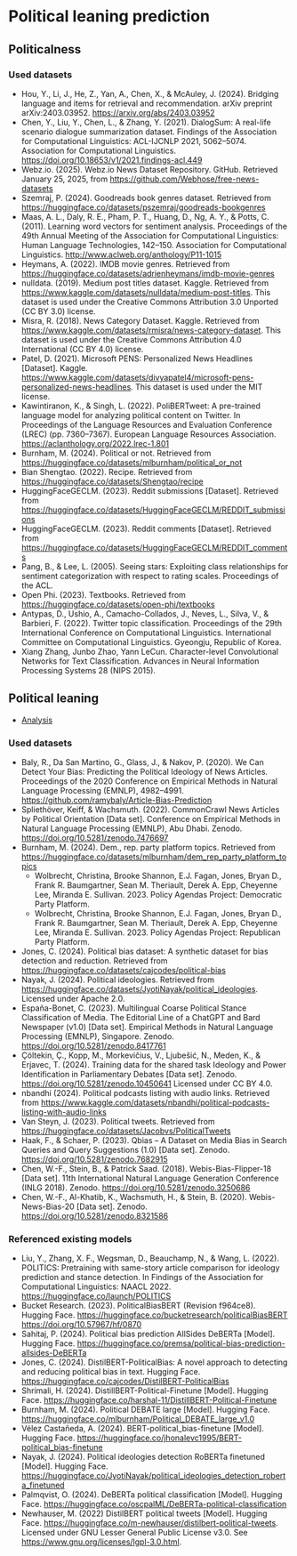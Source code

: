 # Political leaning prediction

## Politicalness

### Used datasets

- Hou, Y., Li, J., He, Z., Yan, A., Chen, X., & McAuley, J. (2024). Bridging language and items for retrieval and
  recommendation. arXiv preprint arXiv:2403.03952. <https://arxiv.org/abs/2403.03952>
- Chen, Y., Liu, Y., Chen, L., & Zhang, Y. (2021). DialogSum: A real-life scenario dialogue summarization dataset.
  Findings of the Association for Computational Linguistics: ACL-IJCNLP 2021, 5062–5074. Association for Computational
  Linguistics. <https://doi.org/10.18653/v1/2021.findings-acl.449>
- Webz.io. (2025). Webz.io News Dataset Repository. GitHub. Retrieved January 25, 2025,
  from <https://github.com/Webhose/free-news-datasets>
- Szemraj, P. (2024). Goodreads book genres dataset. Retrieved
  from <https://huggingface.co/datasets/pszemraj/goodreads-bookgenres>
- Maas, A. L., Daly, R. E., Pham, P. T., Huang, D., Ng, A. Y., & Potts, C. (2011). Learning word vectors for sentiment
  analysis. Proceedings of the 49th Annual Meeting of the Association for Computational Linguistics: Human Language
  Technologies, 142–150. Association for Computational Linguistics. <http://www.aclweb.org/anthology/P11-1015>
- Heymans, A. (2022). IMDB movie genres. Retrieved
  from <https://huggingface.co/datasets/adrienheymans/imdb-movie-genres>
- nulldata. (2019). Medium post titles dataset. Kaggle. Retrieved
  from <https://www.kaggle.com/datasets/nulldata/medium-post-titles>. This dataset is used under the Creative Commons
  Attribution 3.0 Unported (CC BY 3.0) license.
- Misra, R. (2018). News Category Dataset. Kaggle. Retrieved
  from <https://www.kaggle.com/datasets/rmisra/news-category-dataset>. This dataset is used under the Creative Commons
  Attribution 4.0 International (CC BY 4.0) license.
- Patel, D. (2021). Microsoft PENS: Personalized News Headlines [Dataset].
  Kaggle. <https://www.kaggle.com/datasets/divyapatel4/microsoft-pens-personalized-news-headlines>. This dataset is used
  under the MIT license.
- Kawintiranon, K., & Singh, L. (2022). PoliBERTweet: A pre-trained language model for analyzing political content on
  Twitter. In Proceedings of the Language Resources and Evaluation Conference (LREC) (pp. 7360–7367). European Language
  Resources Association. <https://aclanthology.org/2022.lrec-1.801>
- Burnham, M. (2024). Political or not. Retrieved from <https://huggingface.co/datasets/mlburnham/political_or_not>
- Bian Shengtao. (2022). Recipe. Retrieved from <https://huggingface.co/datasets/Shengtao/recipe>
- HuggingFaceGECLM. (2023). Reddit submissions [Dataset]. Retrieved
  from <https://huggingface.co/datasets/HuggingFaceGECLM/REDDIT_submissions>
- HuggingFaceGECLM. (2023). Reddit comments [Dataset]. Retrieved
  from <https://huggingface.co/datasets/HuggingFaceGECLM/REDDIT_comments>
- Pang, B., & Lee, L. (2005). Seeing stars: Exploiting class relationships for sentiment categorization with respect to
  rating scales. Proceedings of the ACL.
- Open Phi. (2023). Textbooks. Retrieved from <https://huggingface.co/datasets/open-phi/textbooks>
- Antypas, D., Ushio, A., Camacho-Collados, J., Neves, L., Silva, V., & Barbieri, F. (2022). Twitter topic
  classification. Proceedings of the 29th International Conference on Computational Linguistics. International Committee
  on Computational Linguistics. Gyeongju, Republic of Korea.
- Xiang Zhang, Junbo Zhao, Yann LeCun. Character-level Convolutional Networks for Text Classification. Advances in
  Neural Information Processing Systems 28 (NIPS 2015).

## Political leaning

- [Analysis](political_leaning/analysis)

### Used datasets

- Baly, R., Da San Martino, G., Glass, J., & Nakov, P. (2020). We Can Detect Your Bias: Predicting the Political
  Ideology of News Articles. Proceedings of the 2020 Conference on Empirical Methods in Natural Language Processing
  (EMNLP), 4982–4991. <https://github.com/ramybaly/Article-Bias-Prediction>
- Spliethöver, Keiff, & Wachsmuth. (2022). CommonCrawl News Articles by Political Orientation [Data set]. Conference on
  Empirical Methods in Natural Language Processing (EMNLP), Abu Dhabi. Zenodo. <https://doi.org/10.5281/zenodo.7476697>
- Burnham, M. (2024). Dem., rep. party platform topics. Retrieved
  from <https://huggingface.co/datasets/mlburnham/dem_rep_party_platform_topics>
  - Wolbrecht, Christina, Brooke Shannon, E.J. Fagan, Jones, Bryan D., Frank R. Baumgartner, Sean M. Theriault, Derek A.
    Epp, Cheyenne Lee, Miranda E. Sullivan. 2023. Policy Agendas Project: Democratic Party Platform.
  - Wolbrecht, Christina, Brooke Shannon, E.J. Fagan, Jones, Bryan D., Frank R. Baumgartner, Sean M. Theriault, Derek A.
    Epp, Cheyenne Lee, Miranda E. Sullivan. 2023. Policy Agendas Project: Republican Party Platform.
- Jones, C. (2024). Political bias dataset: A synthetic dataset for bias detection and reduction. Retrieved
  from <https://huggingface.co/datasets/cajcodes/political-bias>
- Nayak, J. (2024). Political ideologies. Retrieved
  from <https://huggingface.co/datasets/JyotiNayak/political_ideologies>. Licensed under Apache 2.0.
- España-Bonet, C. (2023). Multilingual Coarse Political Stance Classification of Media. The Editorial Line of a ChatGPT
  and Bard Newspaper (v1.0) [Data set]. Empirical Methods in Natural Language Processing (EMNLP), Singapore.
  Zenodo. <https://doi.org/10.5281/zenodo.8417761>
- Çöltekin, Ç., Kopp, M., Morkevičius, V., Ljubešić, N., Meden, K., & Erjavec, T. (2024). Training data for the shared
  task Ideology and Power Identification in Parliamentary Debates [Data set].
  Zenodo. <https://doi.org/10.5281/zenodo.10450641> Licensed under CC BY 4.0.
- nbandhi (2024). Political podcasts listing with audio links. Retrieved
  from <https://www.kaggle.com/datasets/nbandhi/political-podcasts-listing-with-audio-links>
- Van Steyn, J. (2023). Political tweets. Retrieved from <https://huggingface.co/datasets/Jacobvs/PoliticalTweets>
- Haak, F., & Schaer, P. (2023). Qbias – A Dataset on Media Bias in Search Queries and Query Suggestions
  (1.0) [Data set]. Zenodo. <https://doi.org/10.5281/zenodo.7682915>
- Chen, W.-F., Stein, B., & Patrick Saad. (2018). Webis-Bias-Flipper-18 [Data set]. 11th International Natural Language
  Generation Conference (INLG 2018). Zenodo. <https://doi.org/10.5281/zenodo.3250686>
- Chen, W.-F., Al-Khatib, K., Wachsmuth, H., & Stein, B. (2020). Webis-News-Bias-20 [Data set].
  Zenodo. <https://doi.org/10.5281/zenodo.8321586>

### Referenced existing models

- Liu, Y., Zhang, X. F., Wegsman, D., Beauchamp, N., & Wang, L. (2022). POLITICS: Pretraining with same-story article
  comparison for ideology prediction and stance detection. In Findings of the Association for Computational Linguistics:
  NAACL 2022. <https://huggingface.co/launch/POLITICS>
- Bucket Research. (2023). PoliticalBiasBERT (Revision f964ce8). Hugging
  Face. <https://huggingface.co/bucketresearch/politicalBiasBERT> <https://doi.org/10.57967/hf/0870>
- Sahitaj, P. (2024). Political bias prediction AllSides DeBERTa [Model]. Hugging
  Face. <https://huggingface.co/premsa/political-bias-prediction-allsides-DeBERTa>
- Jones, C. (2024). DistilBERT-PoliticalBias: A novel approach to detecting and reducing political bias in text.
  Hugging Face. <https://huggingface.co/cajcodes/DistilBERT-PoliticalBias>
- Shrimali, H. (2024). DistillBERT-Political-Finetune [Model]. Hugging
  Face. <https://huggingface.co/harshal-11/DistillBERT-Political-Finetune>
- Burnham, M. (2024). Political DEBATE large [Model]. Hugging
  Face. <https://huggingface.co/mlburnham/Political_DEBATE_large_v1.0>
- Vélez Castañeda, A. (2024). BERT-political_bias-finetune [Model]. Hugging
  Face. <https://huggingface.co/jhonalevc1995/BERT-political_bias-finetune>
- Nayak, J. (2024). Political ideologies detection RoBERTa finetuned [Model]. Hugging
  Face. <https://huggingface.co/JyotiNayak/political_ideologies_detection_roberta_finetuned>
- Palmqvist, O. (2024). DeBERTa political classification [Model]. Hugging
  Face. <https://huggingface.co/oscpalML/DeBERTa-political-classification>
- Newhauser, M. (2022) DistilBERT political tweets [Model]. Hugging
  Face. <https://huggingface.co/m-newhauser/distilbert-political-tweets>. Licensed under GNU Lesser General Public
  License v3.0. See <https://www.gnu.org/licenses/lgpl-3.0.html>.
